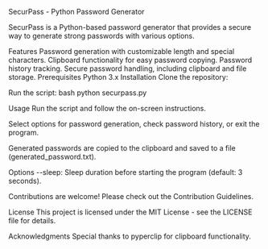 SecurPass - Python Password Generator

SecurPass is a Python-based password generator that provides a secure way to generate strong passwords with various options.

Features
Password generation with customizable length and special characters.
Clipboard functionality for easy password copying.
Password history tracking.
Secure password handling, including clipboard and file storage.
Prerequisites
Python 3.x
Installation
Clone the repository:


Run the script:
bash
python securpass.py

Usage
Run the script and follow the on-screen instructions.

Select options for password generation, check password history, or exit the program.

Generated passwords are copied to the clipboard and saved to a file (generated_password.txt).

Options
--sleep: Sleep duration before starting the program (default: 3 seconds).

Contributions are welcome! Please check out the Contribution Guidelines.

License
This project is licensed under the MIT License - see the LICENSE file for details.

Acknowledgments
Special thanks to pyperclip for clipboard functionality.
